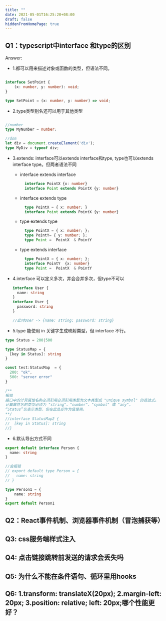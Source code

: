 ```yaml
---
title: ""
date: 2021-05-01T16:25:20+08:00
draft: false
hiddenFromHomePage: true
---
```


## Q1：typescript中interface 和type的区别

Answer:

- 1.都可以用来描述对象或函数的类型，但语法不同。

```ts

interface SetPoint {
    (x: number, y: number): void;
}

type SetPoint = (x: number, y: number) => void;

```

- 2.type类型别名还可以用于其他类型

```ts

//number
type MyNumber = number;

//dom
let div = document.createElement('div');
type MyDiv = typeof div;

```

- 3.extends: interface可以extends interface和type, type也可以extends interface type。但两者语法不同
  
    - interface extends interface
        ```ts
          interface PointX {x: number}
          interface Point extends PointX {y: number}
        ```
    - interface extends type
        ```ts
          type PointX = { x: number; }
          interface Point extends PointX {y: number}
        ```
    - type extends type
        ```ts
          type PointX = { x: number; };
          type PointY= { y: number; };
          type Point =  PointX  & PointY
        ```
    - type extends interface
        ```ts
          type PointX = { x: number; };
          interface PointY  {x: number}
          type Point =  PointX  & PointY
        ```

- 4.interface 可以定义多次，并会合并多次，但type不可以
  
  ```ts
  interface User {
    name: string
  }
  interface User {
    password: string
  }

  //此时User -> {name: string; password: string}
  ```

- 5.type 能使用 in 关键字生成映射类型，但 interface 不行。
```ts
type Status = 200|500

type StatusMap = {
  [key in Status]: string
}

const test:StatusMap  = {
  200: "ok",
  500: "server error"
}

/**
报错 
接口中的计算属性名称必须引用必须引用类型为文本类型或 "unique symbol" 的表达式。
计算属性名的类型必须为 "string"、"number"、"symbol" 或 "any"。
“Status”仅表示类型，但在此处却作为值使用。
**/
//interface StatusMap2 {
//  [key in Status]: string
//}
```

- 6.默认导出方式不同

```ts 
export default interface Person {
  name: string
}

//会报错
// export default type Person = {
//   name: string
// }

type Person1 = {
    name: string
}
export default Person1
```

## Q2：React事件机制、浏览器事件机制（冒泡捕获等）

## Q3: css服务端样式注入

## Q4: 点击链接跳转前发送的请求会丢失吗

## Q5: 为什么不能在条件语句、循环里用hooks

## Q6: 1.transform: translateX(20px); 2.margin-left: 20px; 3.position: relative; left: 20px;哪个性能更好？




